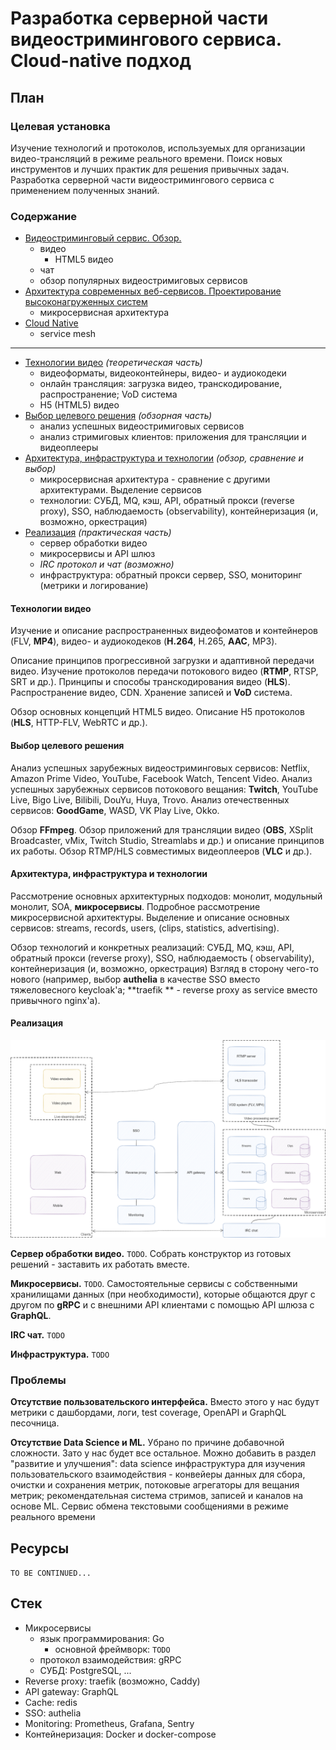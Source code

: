# Разработка серверной части видеостримингового сервиса. Cloud-native подход

## План

### Целевая установка

Изучение технологий и протоколов, используемых для организации видео-трансляций в режиме реального времени.
Поиск новых инструментов и лучших практик для решения привычных задач.
Разработка серверной части видеостримингового сервиса с применением полученных знаний.

### Содержание

- [Видеостриминговый сервис. Обзор.](#видеостриминг)
  - видео
    - HTML5 видео
  - чат
  - обзор популярных видеостримиговых сервисов
- [Архитектура современных веб-сервисов. Проектирование высоконагруженных систем](#микросервисная-архитектура)
  - микросервисная архитектура
- [Cloud Native]()
  - service mesh

---

- [Технологии видео](#технологии-видео) _(теоретическая часть)_
  - видеоформаты, видеоконтейнеры, видео- и аудиокодеки
  - онлайн трансляция: загрузка видео, транскодирование, распространение; VoD система
  - H5 (HTML5) видео
- [Выбор целевого решения](#выбор-целевого-решения) _(обзорная часть)_
  - анализ успешных видеостримиговых сервисов
  - анализ стримиговых клиентов: приложения для трансляции и видеоплееры
- [Архитектура, инфраструктура и технологии](#архитектура-инфраструктура-и-технологии) _(обзор, сравнение и выбор)_
  - микросервисная архитектура - сравнение с другими архитектурами. Выделение сервисов
  - технологии: СУБД, MQ, кэш, API, обратный прокси (reverse proxy), SSO, наблюдаемость (observability),
    контейнеризация (и, возможно, оркестрация)
- [Реализация](#реализация) _(практическая часть)_
  - сервер обработки видео
  - микросервисы и API шлюз
  - _IRC протокол и чат (возможно)_
  - инфраструктура: обратный прокси сервер, SSO, мониторинг (метрики и логирование)

#### Технологии видео

Изучение и описание распространенных видеофоматов и контейнеров (FLV, **MP4**), видео- и аудиокодеков (**H.264**, H.265,
**AAC**, MP3).

Описание принципов прогрессивной загрузки и адаптивной передачи видео.
Изучение протоколов передачи потокового видео (**RTMP**, RTSP, SRT и др.).
Принципы и способы транскодирования видео (**HLS**).
Распространение видео, CDN. Хранение записей и **VoD** система.

Обзор основных концепций HTML5 видео.
Описание H5 протоколов (**HLS**, HTTP-FLV, WebRTC и др.).

#### Выбор целевого решения

Анализ успешных зарубежных видеостриминговых сервисов: Netflix, Amazon Prime Video, YouTube, Facebook Watch, Tencent
Video.
Анализ успешных зарубежных сервисов потокового вещания: **Twitch**, YouTube Live, Bigo Live, Bilibili, DouYu, Huya,
Trovo.
Анализ отечественных сервисов: **GoodGame**, WASD, VK Play Live, Okko.

Обзор **FFmpeg**. Обзор приложений для трансляции видео (**OBS**, XSplit Broadcaster, vMix, Twitch Studio, Streamlabs и
др.) и описание принципов их работы.
Обзор RTMP/HLS совместимых видеоплееров (**VLC** и др.).

#### Архитектура, инфраструктура и технологии

Рассмотрение основных архитектурных подходов: монолит, модульный монолит, SOA, **микросервисы**. Подробное рассмотрение
микросервисной архитектуры. Выделение и описание основных сервисов: streams, records, users, (clips, statistics,
advertising).

Обзор технологий и конкретных реализаций: СУБД, MQ, кэш, API, обратный прокси (reverse proxy), SSO, наблюдаемость (
observability), контейнеризация (и, возможно, оркестрация)
Взгляд в сторону чего-то нового (например, выбор **authelia** в качестве SSO вместо тяжеловесного keycloak'а; **traefik
** - reverse proxy as service вместо привычного nginx'а).

#### Реализация

<img src="../assets/images/design-overview.png" width="800"/>

**Сервер обработки видео.** `TODO`. Собрать конструктор из готовых решений - заставить их работать вместе.

**Микросервисы.** `TODO`. Самостоятельные сервисы с собственными хранилищами данных (при необходимости), которые
общаются друг с другом по **gRPC** и с внешними API клиентами с помощью API шлюза с **GraphQL**.

**IRC чат.** `TODO`

**Инфраструктура.** `TODO`

### Проблемы

**Отсутствие пользовательского интерфейса.** Вместо этого у нас будут метрики с дашбордами, логи, test coverage, OpenAPI
и GraphQL песочница.

**Отсутствие Data Science и ML.** Убрано по причине добавочной сложности. Зато у нас будет все остальное.
Можно добавить в раздел "развитие и улучшения": data science инфраструктура для изучения пользовательского
взаимодействия - конвейеры данных для сбора, очистки и сохранения метрик, потоковые агрегаторы для вещания метрик;
рекомендательная система стримов, записей и каналов на основе ML.
Сервис обмена текстовыми сообщениями в режиме реального времени
## Ресурсы

`TO BE CONTINUED...`

## Стек

- Микросервисы
    - язык программирования: Go
        - основной фреймворк: `TODO`
    - протокол взаимодействия: gRPC
    - СУБД: PostgreSQL, ...
- Reverse proxy: traefik (возможно, Caddy)
- API gateway: GraphQL
- Cache: redis
- SSO: authelia
- Monitoring: Prometheus, Grafana, Sentry
- Контейнеризация: Docker и docker-compose
